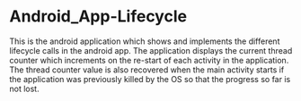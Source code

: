 # Android_App-Lifecycle

This is the android application which shows and implements the different lifecycle calls in the android app. The application displays the current thread counter which increments on the re-start of each activity in the application. The thread counter value is also recovered when the main activity starts if the application was previously killed by the OS so that the progress so far is not lost.
